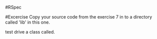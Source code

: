 #RSpec

#Excercise
Copy your source code from the exercise 7 in to a directory called 'lib' in this one.

test drive a class called.